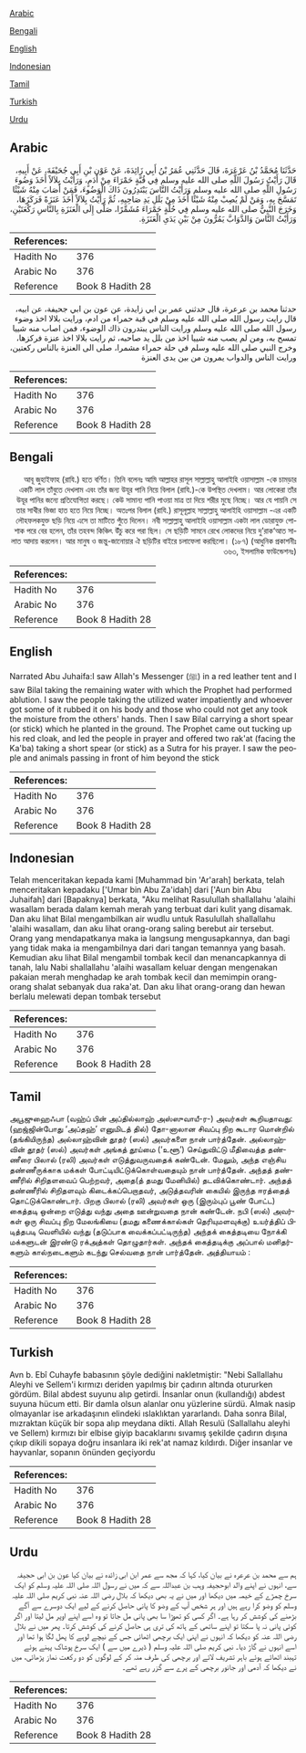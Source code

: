 [Arabic](#arabic)

[Bengali](#bengali)

[English](#english)

[Indonesian](#indonesian)

[Tamil](#tamil)

[Turkish](#turkish)

[Urdu](#urdu)

## Arabic


<div dir="rtl" lang="ar" style={{fontSize:'larger',backgroundColor:'#f8f9fa',padding:20}}>
حَدَّثَنَا مُحَمَّدُ بْنُ عَرْعَرَةَ، قَالَ حَدَّثَنِي عُمَرُ بْنُ أَبِي زَائِدَةَ، عَنْ عَوْنِ بْنِ أَبِي جُحَيْفَةَ، عَنْ أَبِيهِ، قَالَ رَأَيْتُ رَسُولَ اللَّهِ صلى الله عليه وسلم فِي قُبَّةٍ حَمْرَاءَ مِنْ أَدَمٍ، وَرَأَيْتُ بِلاَلاً أَخَذَ وَضُوءَ رَسُولِ اللَّهِ صلى الله عليه وسلم وَرَأَيْتُ النَّاسَ يَبْتَدِرُونَ ذَاكَ الْوَضُوءَ، فَمَنْ أَصَابَ مِنْهُ شَيْئًا تَمَسَّحَ بِهِ، وَمَنْ لَمْ يُصِبْ مِنْهُ شَيْئًا أَخَذَ مِنْ بَلَلِ يَدِ صَاحِبِهِ، ثُمَّ رَأَيْتُ بِلاَلاً أَخَذَ عَنَزَةً فَرَكَزَهَا، وَخَرَجَ النَّبِيُّ صلى الله عليه وسلم فِي حُلَّةٍ حَمْرَاءَ مُشَمِّرًا، صَلَّى إِلَى الْعَنَزَةِ بِالنَّاسِ رَكْعَتَيْنِ، وَرَأَيْتُ النَّاسَ وَالدَّوَابَّ يَمُرُّونَ مِنْ بَيْنِ يَدَىِ الْعَنَزَةِ‏.‏
</div>
<div style={{backgroundColor:'#f8f9fa',padding:20, marginBottom: 10}}><table> <thead> <tr> <th>References:</th> <th></th> </tr> </thead> <tbody><tr><td>Hadith No</td><td>376</td></tr><tr><td>Arabic No</td><td>376</td></tr><tr><td>Reference</td><td>Book 8 Hadith 28</td></tr></tbody></table></div>


<div dir="rtl" lang="ar" style={{fontSize:'larger',backgroundColor:'#f8f9fa',padding:20}}>
حدثنا محمد بن عرعرة، قال حدثني عمر بن ابي زايدة، عن عون بن ابي جحيفة، عن ابيه، قال رايت رسول الله صلى الله عليه وسلم في قبة حمراء من ادم، ورايت بلالا اخذ وضوء رسول الله صلى الله عليه وسلم ورايت الناس يبتدرون ذاك الوضوء، فمن اصاب منه شييا تمسح به، ومن لم يصب منه شييا اخذ من بلل يد صاحبه، ثم رايت بلالا اخذ عنزة فركزها، وخرج النبي صلى الله عليه وسلم في حلة حمراء مشمرا، صلى الى العنزة بالناس ركعتين، ورايت الناس والدواب يمرون من بين يدى العنزة
</div>
<div style={{backgroundColor:'#f8f9fa',padding:20, marginBottom: 10}}><table> <thead> <tr> <th>References:</th> <th></th> </tr> </thead> <tbody><tr><td>Hadith No</td><td>376</td></tr><tr><td>Arabic No</td><td>376</td></tr><tr><td>Reference</td><td>Book 8 Hadith 28</td></tr></tbody></table></div>

## Bengali


<div dir="rtl" lang="bn" style={{fontSize:'larger',backgroundColor:'#f8f9fa',padding:20}}>
আবূ জুহাইফাহ (রাযি.) হতে বর্ণিত। তিনি বলেনঃ আমি আল্লাহর রাসূল সাল্লাল্লাহু আলাইহি ওয়াসাল্লাম -কে চামড়ার একটি লাল তাঁবুতে দেখলাম এবং তাঁর জন্য উযূর পানি নিয়ে বিলাল (রাযি.)-কে উপস্থিত দেখলাম। আর লোকেরা তাঁর উযূর পানির জন্যে প্রতিযোগিতা করছে। কেউ সামান্য পানি পাওয়া মাত্র তা দিয়ে শরীর মুছে নিচ্ছে। আর যে পায়নি সে তার সাথীর ভিজা হাত হতে নিয়ে নিচ্ছে। অতঃপর বিলাল (রাযি.) রাসূলূল্লাহ সাল্লাল্লাহু আলাইহি ওয়াসাল্লাম -এর একটি লৌহফলকযুক্ত ছড়ি নিয়ে এসে তা মাটিতে পুঁতে দিলেন। নবী সাল্লাল্লাহু আলাইহি ওয়াসাল্লাম একটা লাল ডোরাযুক্ত পোশাক পরে বের হলেন, তাঁর তহবন্দ কিঞ্চিৎ উঁচু করে পরা ছিল। সে ছড়িটি সামনে রেখে লোকদের নিয়ে দু’রাক‘আত সালাত আদায় করলেন। আর মানুষ ও জন্তু-জানোয়ার ঐ ছড়িটির বাইরে চলাফেলা করছিলো। (১৮৭) (আধুনিক প্রকাশনীঃ ৩৬৩, ইসলামিক ফাউন্ডেশনঃ)
</div>
<div style={{backgroundColor:'#f8f9fa',padding:20, marginBottom: 10}}><table> <thead> <tr> <th>References:</th> <th></th> </tr> </thead> <tbody><tr><td>Hadith No</td><td>376</td></tr><tr><td>Arabic No</td><td>376</td></tr><tr><td>Reference</td><td>Book 8 Hadith 28</td></tr></tbody></table></div>

## English


<div dir="ltr" lang="en" style={{fontSize:'larger',backgroundColor:'#f8f9fa',padding:20}}>
Narrated Abu Juhaifa:I saw Allah's Messenger (ﷺ) in a red leather tent and I saw Bilal taking the remaining water with which the Prophet had performed ablution. I saw the people taking the utilized water impatiently and whoever got some of it rubbed it on his body and those who could not get any took the moisture from the others' hands. Then I saw Bilal carrying a short spear (or stick) which he planted in the ground. The Prophet came out tucking up his red cloak, and led the people in prayer and offered two rak'at (facing the Ka'ba) taking a short spear (or stick) as a Sutra for his prayer. I saw the people and animals passing in front of him beyond the stick
</div>
<div style={{backgroundColor:'#f8f9fa',padding:20, marginBottom: 10}}><table> <thead> <tr> <th>References:</th> <th></th> </tr> </thead> <tbody><tr><td>Hadith No</td><td>376</td></tr><tr><td>Arabic No</td><td>376</td></tr><tr><td>Reference</td><td>Book 8 Hadith 28</td></tr></tbody></table></div>

## Indonesian


<div dir="ltr" lang="id" style={{fontSize:'larger',backgroundColor:'#f8f9fa',padding:20}}>
Telah menceritakan kepada kami [Muhammad bin 'Ar'arah] berkata, telah menceritakan kepadaku ['Umar bin Abu Za'idah] dari ['Aun bin Abu Juhaifah] dari [Bapaknya] berkata, "Aku melihat Rasulullah shallallahu 'alaihi wasallam berada dalam kemah merah yang terbuat dari kulit yang disamak. Dan aku lihat Bilal mengambilkan air wudlu untuk Rasulullah shallallahu 'alaihi wasallam, dan aku lihat orang-orang saling berebut air tersebut. Orang yang mendapatkanya maka ia langsung mengusapkannya, dan bagi yang tidak maka ia mengambilnya dari dari tangan temannya yang basah. Kemudian aku lihat Bilal mengambil tombak kecil dan menancapkannya di tanah, lalu Nabi shallallahu 'alaihi wasallam keluar dengan mengenakan pakaian merah menghadap ke arah tombak kecil dan memimpin orang-orang shalat sebanyak dua raka'at. Dan aku lihat orang-orang dan hewan berlalu melewati depan tombak tersebut
</div>
<div style={{backgroundColor:'#f8f9fa',padding:20, marginBottom: 10}}><table> <thead> <tr> <th>References:</th> <th></th> </tr> </thead> <tbody><tr><td>Hadith No</td><td>376</td></tr><tr><td>Arabic No</td><td>376</td></tr><tr><td>Reference</td><td>Book 8 Hadith 28</td></tr></tbody></table></div>

## Tamil


<div dir="ltr" lang="ta" style={{fontSize:'larger',backgroundColor:'#f8f9fa',padding:20}}>
அபூஜுஹைஃபா (வஹ்ப் பின் அப்தில்லாஹ் அஸ்ஸுவாயீ-ர-) அவர்கள் கூறியதாவது: (ஹஜ்ஜின்போது ‘அப்தஹ்’ எனுமிடத் தில்) தோ-னாலான சிவப்பு நிற கூடார மொன்றில் (தங்கியிருந்த) அல்லாஹ்வின் தூதர் (ஸல்) அவர்களை நான் பார்த்தேன். அல்லாஹ்வின் தூதர் (ஸல்) அவர்கள் அங்கத் தூய்மை (‘உளூ’) செய்துவிட்டு மீதிவைத்த தண்ணீரை பிலால் (ரலி) அவர்கள் எடுத்துவருவதைக் கண்டேன். மேலும், அந்த எஞ்சிய தண்ணீருக்காக மக்கள் போட்டியிட்டுக்கொள்வதையும் நான் பார்த்தேன். அந்தத் தண்ணீரில் சிறிதளவைப் பெற்றவர், அதை(த் தமது மேனியில்) தடவிக்கொண்டார். அந்தத் தண்ணீரில் சிறிதளவும் கிடைக்கப்பெறாதவர், அடுத்தவரின் கையில் இருந்த ஈரத்தைத் தொட்டுக்கொண்டார். பிறகு பிலால் (ரலி) அவர்கள் ஒரு (இரும்புப் பூண் போட்ட) கைத்தடி ஒன்றை எடுத்து வந்து அதை ஊன்றுவதை நான் கண்டேன். நபி (ஸல்) அவர்கள் ஒரு சிவப்பு நிற மேலங்கியை (தமது கணைக்கால்கள் தெரியுமளவுக்கு) உயர்த்திப் பிடித்தபடி வெளியில் வந்து (தடுப்பாக வைக்கப்பட்டிருந்த) அந்தக் கைத்தடியை நோக்கி மக்களுடன் இரண்டு ரக்அத்கள் தொழுதார்கள். அந்தக் கைத்தடிக்கு அப்பால் மனிதர்களும் கால்நடைகளும் கடந்து செல்வதை நான் பார்த்தேன். அத்தியாயம் :
</div>
<div style={{backgroundColor:'#f8f9fa',padding:20, marginBottom: 10}}><table> <thead> <tr> <th>References:</th> <th></th> </tr> </thead> <tbody><tr><td>Hadith No</td><td>376</td></tr><tr><td>Arabic No</td><td>376</td></tr><tr><td>Reference</td><td>Book 8 Hadith 28</td></tr></tbody></table></div>

## Turkish


<div dir="ltr" lang="tr" style={{fontSize:'larger',backgroundColor:'#f8f9fa',padding:20}}>
Avn b. Ebî Cuhayfe babasının şöyle dediğini nakletmiştir: "Nebi Sallallahu Aleyhi ve Sellem'i kırmızı deriden yapılmış bir çadırın altında otururken gördüm. Bilal abdest suyunu alıp getirdi. İnsanlar onun (kullandığı) abdest su­yuna hücum etti. Bir damla olsun alanlar onu yüzlerine sürdü. Almak nasip olmayanlar ise arkadaşının elindeki ıslaklıktan yararlandı. Daha sonra Bilal, mızraktan küçük bir sopa alıp meydana dikti. Allah Resulü (Sallallahu aleyhi ve Sellem) kırmızı bir elbise giyip bacaklarını sıvamış şekilde çadırın dışına çıkıp dikili sopaya doğru insanlara iki rek'at namaz kıldırdı. Diğer insanlar ve hayvanlar, sopanın önünden geçiyordu
</div>
<div style={{backgroundColor:'#f8f9fa',padding:20, marginBottom: 10}}><table> <thead> <tr> <th>References:</th> <th></th> </tr> </thead> <tbody><tr><td>Hadith No</td><td>376</td></tr><tr><td>Arabic No</td><td>376</td></tr><tr><td>Reference</td><td>Book 8 Hadith 28</td></tr></tbody></table></div>

## Urdu


<div dir="rtl" lang="ur" style={{fontSize:'larger',backgroundColor:'#f8f9fa',padding:20}}>
ہم سے محمد بن عرعرہ نے بیان کیا، کہا کہ مجھ سے عمر ابن ابی زائدہ نے بیان کیا عون بن ابی حجیفہ سے، انہوں نے اپنے والد ابوحجیفہ وہب بن عبداللہ سے کہ میں نے رسول اللہ صلی اللہ علیہ وسلم کو ایک سرخ چمڑے کے خیمہ میں دیکھا اور میں نے یہ بھی دیکھا کہ بلال رضی اللہ عنہ نبی کریم صلی اللہ علیہ وسلم کو وضو کرا رہے ہیں اور ہر شخص آپ کے وضو کا پانی حاصل کرنے کے لیے ایک دوسرے سے آگے بڑھنے کی کوشش کر رہا ہے۔ اگر کسی کو تھوڑا سا بھی پانی مل جاتا تو وہ اسے اپنے اوپر مل لیتا اور اگر کوئی پانی نہ پا سکتا تو اپنے ساتھی کے ہاتھ کی تری ہی حاصل کرنے کی کوشش کرتا۔ پھر میں نے بلال رضی اللہ عنہ کو دیکھا کہ انہوں نے اپنی ایک برچھی اٹھائی جس کے نیچے لوہے کا پھل لگا ہوا تھا اور اسے انہوں نے گاڑ دیا۔ نبی کریم صلی اللہ علیہ وسلم ( ڈیرے میں سے ) ایک سرخ پوشاک پہنے ہوئے تہبند اٹھائے ہوئے باہر تشریف لائے اور برچھی کی طرف منہ کر کے لوگوں کو دو رکعت نماز پڑھائی، میں نے دیکھا کہ آدمی اور جانور برچھی کے پرے سے گزر رہے تھے۔
</div>
<div style={{backgroundColor:'#f8f9fa',padding:20, marginBottom: 10}}><table> <thead> <tr> <th>References:</th> <th></th> </tr> </thead> <tbody><tr><td>Hadith No</td><td>376</td></tr><tr><td>Arabic No</td><td>376</td></tr><tr><td>Reference</td><td>Book 8 Hadith 28</td></tr></tbody></table></div>